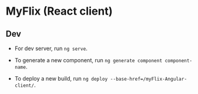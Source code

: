 # MyFlix (React client)

## Dev

- For dev server, run `ng serve`.

- To generate a new component, run `ng generate component component-name`.

- To deploy a new build, run `ng deploy --base-href=/myFlix-Angular-client/`.